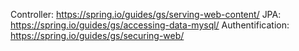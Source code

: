 Controller: https://spring.io/guides/gs/serving-web-content/
JPA: https://spring.io/guides/gs/accessing-data-mysql/
Authentification: https://spring.io/guides/gs/securing-web/